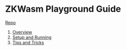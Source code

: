 # ZKWasm Playground Guide

[Repo](https://github.com/ZhenXunGe/zkWASM-playground)

1. [Overview](./overview.md)
1. [Setup and Running](./setup.md)
1. [Tips and Tricks](./tips.md)
